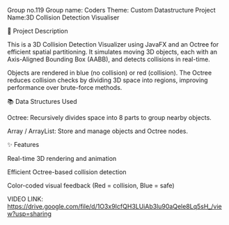 Group no.119
Group name: Coders
Theme: Custom Datastructure
Project Name:3D Collision Detection Visualiser

🧩 Project Description

This is a 3D Collision Detection Visualizer using JavaFX and an Octree for efficient spatial partitioning. It simulates moving 3D objects, each with an Axis-Aligned Bounding Box (AABB), and detects collisions in real-time.

Objects are rendered in blue (no collision) or red (collision). The Octree reduces collision checks by dividing 3D space into regions, improving performance over brute-force methods.

📚 Data Structures Used

Octree: Recursively divides space into 8 parts to group nearby objects.

Array / ArrayList: Store and manage objects and Octree nodes.

✨ Features

Real-time 3D rendering and animation

Efficient Octree-based collision detection

Color-coded visual feedback (Red = collision, Blue = safe)

VIDEO LINK: https://drive.google.com/file/d/1O3x9IcfQH3LUiAb3lu90aQele8Lq5sH_/view?usp=sharing
